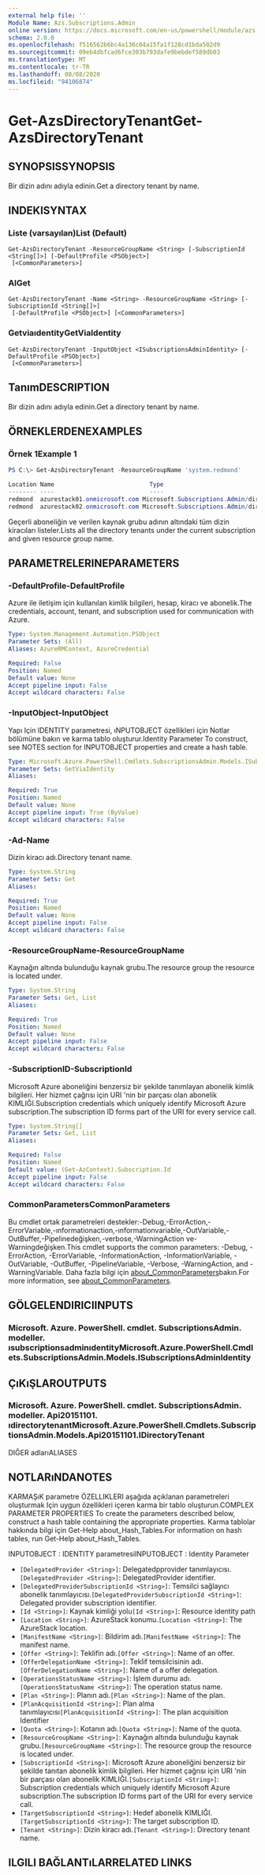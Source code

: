 ```yaml
---
external help file: ''
Module Name: Azs.Subscriptions.Admin
online version: https://docs.microsoft.com/en-us/powershell/module/azs.subscriptions.admin/get-azsdirectorytenant
schema: 2.0.0
ms.openlocfilehash: f516562b6bc4a136c64a15fa1f128cd1bda502d9
ms.sourcegitcommit: 09eb4dbfcad6fce303b793dafe9bebdef589db03
ms.translationtype: MT
ms.contentlocale: tr-TR
ms.lasthandoff: 08/08/2020
ms.locfileid: "94106874"
---
```

# <span data-ttu-id="62795-101">Get-AzsDirectoryTenant</span><span class="sxs-lookup"><span data-stu-id="62795-101">Get-AzsDirectoryTenant</span></span>

## <span data-ttu-id="62795-102">SYNOPSIS</span><span class="sxs-lookup"><span data-stu-id="62795-102">SYNOPSIS</span></span>
<span data-ttu-id="62795-103">Bir dizin adını adıyla edinin.</span><span class="sxs-lookup"><span data-stu-id="62795-103">Get a directory tenant by name.</span></span>

## <span data-ttu-id="62795-104">INDEKI</span><span class="sxs-lookup"><span data-stu-id="62795-104">SYNTAX</span></span>

### <span data-ttu-id="62795-105">Liste (varsayılan)</span><span class="sxs-lookup"><span data-stu-id="62795-105">List (Default)</span></span>
```
Get-AzsDirectoryTenant -ResourceGroupName <String> [-SubscriptionId <String[]>] [-DefaultProfile <PSObject>]
 [<CommonParameters>]
```

### <span data-ttu-id="62795-106">Al</span><span class="sxs-lookup"><span data-stu-id="62795-106">Get</span></span>
```
Get-AzsDirectoryTenant -Name <String> -ResourceGroupName <String> [-SubscriptionId <String[]>]
 [-DefaultProfile <PSObject>] [<CommonParameters>]
```

### <span data-ttu-id="62795-107">Getviaıdentity</span><span class="sxs-lookup"><span data-stu-id="62795-107">GetViaIdentity</span></span>
```
Get-AzsDirectoryTenant -InputObject <ISubscriptionsAdminIdentity> [-DefaultProfile <PSObject>]
 [<CommonParameters>]
```

## <span data-ttu-id="62795-108">Tanım</span><span class="sxs-lookup"><span data-stu-id="62795-108">DESCRIPTION</span></span>
<span data-ttu-id="62795-109">Bir dizin adını adıyla edinin.</span><span class="sxs-lookup"><span data-stu-id="62795-109">Get a directory tenant by name.</span></span>

## <span data-ttu-id="62795-110">ÖRNEKLERDEN</span><span class="sxs-lookup"><span data-stu-id="62795-110">EXAMPLES</span></span>

### <span data-ttu-id="62795-111">Örnek 1</span><span class="sxs-lookup"><span data-stu-id="62795-111">Example 1</span></span>
```powershell
PS C:\> Get-AzsDirectoryTenant -ResourceGroupName 'system.redmond'

Location Name                           Type                                          
-------- ----                           ----                                          
redmond  azurestack01.onmicrosoft.com Microsoft.Subscriptions.Admin/directoryTenants
redmond  azurestack02.onmicrosoft.com Microsoft.Subscriptions.Admin/directoryTenants
```

<span data-ttu-id="62795-112">Geçerli aboneliğin ve verilen kaynak grubu adının altındaki tüm dizin kiracıları listeler.</span><span class="sxs-lookup"><span data-stu-id="62795-112">Lists all the directory tenants under the current subscription and given resource group name.</span></span>

## <span data-ttu-id="62795-113">PARAMETRELERINE</span><span class="sxs-lookup"><span data-stu-id="62795-113">PARAMETERS</span></span>

### <span data-ttu-id="62795-114">-DefaultProfile</span><span class="sxs-lookup"><span data-stu-id="62795-114">-DefaultProfile</span></span>
<span data-ttu-id="62795-115">Azure ile iletişim için kullanılan kimlik bilgileri, hesap, kiracı ve abonelik.</span><span class="sxs-lookup"><span data-stu-id="62795-115">The credentials, account, tenant, and subscription used for communication with Azure.</span></span>

```yaml
Type: System.Management.Automation.PSObject
Parameter Sets: (All)
Aliases: AzureRMContext, AzureCredential

Required: False
Position: Named
Default value: None
Accept pipeline input: False
Accept wildcard characters: False

```

### <span data-ttu-id="62795-116">-InputObject</span><span class="sxs-lookup"><span data-stu-id="62795-116">-InputObject</span></span>
<span data-ttu-id="62795-117">Yapı Için IDENTITY parametresi, ıNPUTOBJECT özellikleri için Notlar bölümüne bakın ve karma tablo oluşturur.</span><span class="sxs-lookup"><span data-stu-id="62795-117">Identity Parameter To construct, see NOTES section for INPUTOBJECT properties and create a hash table.</span></span>

```yaml
Type: Microsoft.Azure.PowerShell.Cmdlets.SubscriptionsAdmin.Models.ISubscriptionsAdminIdentity
Parameter Sets: GetViaIdentity
Aliases:

Required: True
Position: Named
Default value: None
Accept pipeline input: True (ByValue)
Accept wildcard characters: False

```

### <span data-ttu-id="62795-118">-Ad</span><span class="sxs-lookup"><span data-stu-id="62795-118">-Name</span></span>
<span data-ttu-id="62795-119">Dizin kiracı adı.</span><span class="sxs-lookup"><span data-stu-id="62795-119">Directory tenant name.</span></span>

```yaml
Type: System.String
Parameter Sets: Get
Aliases:

Required: True
Position: Named
Default value: None
Accept pipeline input: False
Accept wildcard characters: False

```

### <span data-ttu-id="62795-120">-ResourceGroupName</span><span class="sxs-lookup"><span data-stu-id="62795-120">-ResourceGroupName</span></span>
<span data-ttu-id="62795-121">Kaynağın altında bulunduğu kaynak grubu.</span><span class="sxs-lookup"><span data-stu-id="62795-121">The resource group the resource is located under.</span></span>

```yaml
Type: System.String
Parameter Sets: Get, List
Aliases:

Required: True
Position: Named
Default value: None
Accept pipeline input: False
Accept wildcard characters: False

```

### <span data-ttu-id="62795-122">-SubscriptionID</span><span class="sxs-lookup"><span data-stu-id="62795-122">-SubscriptionId</span></span>
<span data-ttu-id="62795-123">Microsoft Azure aboneliğini benzersiz bir şekilde tanımlayan abonelik kimlik bilgileri. Her hizmet çağrısı için URI 'nin bir parçası olan abonelik KIMLIĞI.</span><span class="sxs-lookup"><span data-stu-id="62795-123">Subscription credentials which uniquely identify Microsoft Azure subscription.The subscription ID forms part of the URI for every service call.</span></span>

```yaml
Type: System.String[]
Parameter Sets: Get, List
Aliases:

Required: False
Position: Named
Default value: (Get-AzContext).Subscription.Id
Accept pipeline input: False
Accept wildcard characters: False

```

### <span data-ttu-id="62795-124">CommonParameters</span><span class="sxs-lookup"><span data-stu-id="62795-124">CommonParameters</span></span>
<span data-ttu-id="62795-125">Bu cmdlet ortak parametreleri destekler:-Debug,-ErrorAction,-ErrorVariable,-ınformationaction,-ınformationvariable,-OutVariable,-OutBuffer,-Pipelinedeğişken,-verbose,-WarningAction ve-Warningdeğişken.</span><span class="sxs-lookup"><span data-stu-id="62795-125">This cmdlet supports the common parameters: -Debug, -ErrorAction, -ErrorVariable, -InformationAction, -InformationVariable, -OutVariable, -OutBuffer, -PipelineVariable, -Verbose, -WarningAction, and -WarningVariable.</span></span> <span data-ttu-id="62795-126">Daha fazla bilgi için [about_CommonParameters](http://go.microsoft.com/fwlink/?LinkID=113216)bakın.</span><span class="sxs-lookup"><span data-stu-id="62795-126">For more information, see [about_CommonParameters](http://go.microsoft.com/fwlink/?LinkID=113216).</span></span>

## <span data-ttu-id="62795-127">GÖLGELENDIRICI</span><span class="sxs-lookup"><span data-stu-id="62795-127">INPUTS</span></span>

### <span data-ttu-id="62795-128">Microsoft. Azure. PowerShell. cmdlet. SubscriptionsAdmin. modeller. ısubscriptionsadminıdentity</span><span class="sxs-lookup"><span data-stu-id="62795-128">Microsoft.Azure.PowerShell.Cmdlets.SubscriptionsAdmin.Models.ISubscriptionsAdminIdentity</span></span>

## <span data-ttu-id="62795-129">ÇıKıŞLAR</span><span class="sxs-lookup"><span data-stu-id="62795-129">OUTPUTS</span></span>

### <span data-ttu-id="62795-130">Microsoft. Azure. PowerShell. cmdlet. SubscriptionsAdmin. modeller. Api20151101. ıdirectorytenant</span><span class="sxs-lookup"><span data-stu-id="62795-130">Microsoft.Azure.PowerShell.Cmdlets.SubscriptionsAdmin.Models.Api20151101.IDirectoryTenant</span></span>

<span data-ttu-id="62795-131">DIĞER adları</span><span class="sxs-lookup"><span data-stu-id="62795-131">ALIASES</span></span>

## <span data-ttu-id="62795-132">NOTLARıNDA</span><span class="sxs-lookup"><span data-stu-id="62795-132">NOTES</span></span>

<span data-ttu-id="62795-133">KARMAŞıK parametre ÖZELLIKLERI aşağıda açıklanan parametreleri oluşturmak Için uygun özellikleri içeren karma bir tablo oluşturun.</span><span class="sxs-lookup"><span data-stu-id="62795-133">COMPLEX PARAMETER PROPERTIES To create the parameters described below, construct a hash table containing the appropriate properties.</span></span> <span data-ttu-id="62795-134">Karma tablolar hakkında bilgi için Get-Help about_Hash_Tables.</span><span class="sxs-lookup"><span data-stu-id="62795-134">For information on hash tables, run Get-Help about_Hash_Tables.</span></span>

<span data-ttu-id="62795-135">INPUTOBJECT <ISubscriptionsAdminIdentity> : IDENTITY parametresi</span><span class="sxs-lookup"><span data-stu-id="62795-135">INPUTOBJECT <ISubscriptionsAdminIdentity>: Identity Parameter</span></span>
  - <span data-ttu-id="62795-136">`[DelegatedProvider <String>]`: Delegatedpprovider tanımlayıcısı.</span><span class="sxs-lookup"><span data-stu-id="62795-136">`[DelegatedProvider <String>]`: DelegatedProvider identifier.</span></span>
  - <span data-ttu-id="62795-137">`[DelegatedProviderSubscriptionId <String>]`: Temsilci sağlayıcı abonelik tanımlayıcısı.</span><span class="sxs-lookup"><span data-stu-id="62795-137">`[DelegatedProviderSubscriptionId <String>]`: Delegated provider subscription identifier.</span></span>
  - <span data-ttu-id="62795-138">`[Id <String>]`: Kaynak kimliği yolu</span><span class="sxs-lookup"><span data-stu-id="62795-138">`[Id <String>]`: Resource identity path</span></span>
  - <span data-ttu-id="62795-139">`[Location <String>]`: AzureStack konumu.</span><span class="sxs-lookup"><span data-stu-id="62795-139">`[Location <String>]`: The AzureStack location.</span></span>
  - <span data-ttu-id="62795-140">`[ManifestName <String>]`: Bildirim adı.</span><span class="sxs-lookup"><span data-stu-id="62795-140">`[ManifestName <String>]`: The manifest name.</span></span>
  - <span data-ttu-id="62795-141">`[Offer <String>]`: Teklifin adı.</span><span class="sxs-lookup"><span data-stu-id="62795-141">`[Offer <String>]`: Name of an offer.</span></span>
  - <span data-ttu-id="62795-142">`[OfferDelegationName <String>]`: Teklif temsilcisinin adı.</span><span class="sxs-lookup"><span data-stu-id="62795-142">`[OfferDelegationName <String>]`: Name of a offer delegation.</span></span>
  - <span data-ttu-id="62795-143">`[OperationsStatusName <String>]`: İşlem durumu adı.</span><span class="sxs-lookup"><span data-stu-id="62795-143">`[OperationsStatusName <String>]`: The operation status name.</span></span>
  - <span data-ttu-id="62795-144">`[Plan <String>]`: Planın adı.</span><span class="sxs-lookup"><span data-stu-id="62795-144">`[Plan <String>]`: Name of the plan.</span></span>
  - <span data-ttu-id="62795-145">`[PlanAcquisitionId <String>]`: Plan alma tanımlayıcısı</span><span class="sxs-lookup"><span data-stu-id="62795-145">`[PlanAcquisitionId <String>]`: The plan acquisition Identifier</span></span>
  - <span data-ttu-id="62795-146">`[Quota <String>]`: Kotanın adı.</span><span class="sxs-lookup"><span data-stu-id="62795-146">`[Quota <String>]`: Name of the quota.</span></span>
  - <span data-ttu-id="62795-147">`[ResourceGroupName <String>]`: Kaynağın altında bulunduğu kaynak grubu.</span><span class="sxs-lookup"><span data-stu-id="62795-147">`[ResourceGroupName <String>]`: The resource group the resource is located under.</span></span>
  - <span data-ttu-id="62795-148">`[SubscriptionId <String>]`: Microsoft Azure aboneliğini benzersiz bir şekilde tanıtan abonelik kimlik bilgileri. Her hizmet çağrısı için URI 'nin bir parçası olan abonelik KIMLIĞI.</span><span class="sxs-lookup"><span data-stu-id="62795-148">`[SubscriptionId <String>]`: Subscription credentials which uniquely identify Microsoft Azure subscription.The subscription ID forms part of the URI for every service call.</span></span>
  - <span data-ttu-id="62795-149">`[TargetSubscriptionId <String>]`: Hedef abonelik KIMLIĞI.</span><span class="sxs-lookup"><span data-stu-id="62795-149">`[TargetSubscriptionId <String>]`: The target subscription ID.</span></span>
  - <span data-ttu-id="62795-150">`[Tenant <String>]`: Dizin kiracı adı.</span><span class="sxs-lookup"><span data-stu-id="62795-150">`[Tenant <String>]`: Directory tenant name.</span></span>

## <span data-ttu-id="62795-151">ILGILI BAĞLANTıLAR</span><span class="sxs-lookup"><span data-stu-id="62795-151">RELATED LINKS</span></span>

